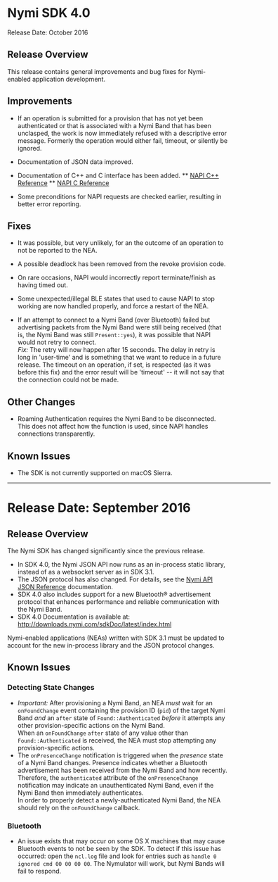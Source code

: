 # Nymi SDK 4.0 

Release Date: October 2016

## Release Overview

This release contains general improvements and bug fixes for Nymi-enabled application development.

## Improvements

* If an operation is submitted for a provision that has not yet been authenticated or that is associated with a Nymi Band that has been unclasped, the work is now immediately refused with a descriptive error
message. Formerly the operation would either fail, timeout, or silently be ignored.

* Documentation of JSON data improved.

* Documentation of C++ and C interface has been added.
** [NAPI C++ Reference](http://downloads.nymi.com/sdkDoc/latest/napi-cpp/index.html)
** [NAPI C Reference](http://downloads.nymi.com/sdkDoc/latest/napi-c/index.html)

* Some preconditions for NAPI requests are checked earlier, resulting in better error reporting.

## Fixes

* It was possible, but very unlikely, for an the outcome of an operation to not be reported to the NEA.

* A possible deadlock has been removed from the revoke provision code.

* On rare occasions, NAPI would incorrectly report terminate/finish as having timed out.

* Some unexpected/illegal BLE states that used to cause NAPI to stop working are now handled properly, and force a restart of the NEA. 

* If an attempt to connect to a Nymi Band (over Bluetooth) failed but advertising packets from the Nymi Band were still being received (that is, the Nymi Band was still `Present::yes`), it was possible that NAPI would not retry to connect. <br>
*Fix:* The retry will now happen after 15 seconds. The delay in retry is long in 'user-time' and is something that we want to reduce in a future release. The timeout on an operation, if set, is respected
(as it was before this fix) and the error result will be 'timeout' -- it will not say that the connection could not be made.

## Other Changes

* Roaming Authentication requires the Nymi Band to be disconnected. This does not affect how the function is used, since NAPI handles connections transparently.

## Known Issues 

* The SDK is not currently supported on macOS Sierra.


<hr width=600>


# Release Date: September 2016

## Release Overview

The Nymi SDK has changed significantly since the previous release. 

* In SDK 4.0, the Nymi JSON API now runs as an in-process static library, instead of as a websocket server as in SDK 3.1. 
* The JSON protocol has also changed. For details, see the [Nymi API JSON Reference](http://downloads.nymi.com/sdkDoc/latest/jsonreference/index.html) documentation.
* SDK 4.0 also includes support for a new Bluetooth® advertisement protocol that enhances performance and reliable communication with the Nymi Band.
* SDK 4.0 Documentation is available at: http://downloads.nymi.com/sdkDoc/latest/index.html

Nymi-enabled applications (NEAs) written with SDK 3.1 must be updated to account for the new in-process library and the JSON protocol changes.


## Known Issues 

### Detecting State Changes

* *Important:* After provisioning a Nymi Band, an NEA *must* wait for an `onFoundChange` event containing the provision ID (`pid`) of the target Nymi Band *and* an `after` state of `Found::Authenticated` *before* it attempts any other provision-specific actions on the Nymi Band. <br>
When an `onFoundChange` `after` state of any value other than `Found::Authenticated` is received, the NEA must stop attempting any provision-specific actions.
* The `onPresenceChange` notification is triggered when the *presence* state of a Nymi Band changes. Presence indicates whether a Bluetooth advertisement has been received from the Nymi Band and how recently. Therefore, the `authenticated` attribute of the `onPresenceChange` notification may indicate an unauthenticated Nymi Band, even if the Nymi Band then immediately authenticates. <br>
In order to properly detect a newly-authenticated Nymi Band, the NEA should rely on the `onFoundChange` callback.

### Bluetooth 

* An issue exists that may occur on some OS X machines that may cause Bluetooth events to not be seen by the SDK. To detect if this issue has occurred: open the `ncl.log` file and look for entries such as `handle 0 ignored cmd 00 00 00 00`. The Nymulator will work, but Nymi Bands will fail to respond.




